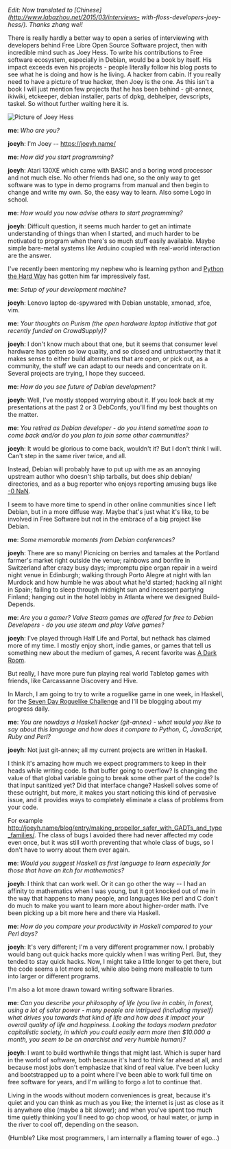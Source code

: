<!-- 
.. title: Interviews with FLOSS developers: Joey Hess
.. slug: interviews-with-floss-developers-joey-hess
.. date: 2015-02-28 21:27:17 UTC+02:00
.. tags: joeyh, debian, floss, hacker, interviews
.. link: 
.. description: 
.. type: text
-->

_Edit: Now translated to [Chinese](http://www.labazhou.net/2015/03/interviews-
with-floss-developers-joey-hess/). Thanks zhang wei!_

There is really hardly a better way to open a series of interviewing with
developers behind Free Libre Open Source Software project, then with
incredible mind such as Joey Hess. To write his contributions to Free software
ecosystem, especially in Debian, would be a book by itself. His impact exceeds
even his projects - people literally follow his blog posts to see what he is
doing and how is he living. A hacker from cabin. If you really need to have a
picture of true hacker, then Joey is the one. As this isn't a book I will just
mention few projects that he has been behind - git-annex, ikiwiki, etckeeper,
debian installer, parts of dpkg, debhelper, devscripts, taskel. So without
further waiting here it is.

<!-- TEASER_END -->

![Picture of Joey Hess](../images/joeyh.jpg)

**me**: _Who are you?_

**joeyh**: I'm Joey -- <https://joeyh.name/>

**me**: _How did you start programming?_

**joeyh**: Atari 130XE which came with BASIC and a boring word processor and not much else. No other friends had one, so the only way to get software was to type in demo programs from manual and then begin to change and write my own. So, the easy way to learn. Also some Logo in school.

**me**: _How would you now advise others to start programming?_

**joeyh**: Difficult question, it seems much harder to get an intimate understanding of things than when I started, and much harder to be motivated to program when there's so much stuff easily available. Maybe simple bare-metal systems like Arduino coupled with real-world interaction are the answer.

I've recently been mentoring my nephew who is learning python and [Python the
Hard Way](http://learnpythonthehardway.org/) has gotten him far impressively
fast.

**me**: _Setup of your development machine?_

**joeyh**: Lenovo laptop de-spywared with Debian unstable, xmonad, xfce, vim.

**me**: _Your thoughts on Purism (the open hardware laptop initiative that got recently funded on CrowdSupply)?_

**joeyh**: I don't know much about that one, but it seems that consumer level hardware has gotten so low quality, and so closed and untrustworthy that it makes sense to either build alternatives that are open, or pick out, as a community, the stuff we can adapt to our needs and concentrate on it. Several projects are trying, I hope they succeed.

**me**: _How do you see future of Debian development?_

**joeyh**: Well, I've mostly stopped worrying about it. If you look back at my presentations at the past 2 or 3 DebConfs, you'll find my best thoughts on the matter.

**me**: _You retired as Debian developer - do you intend sometime soon to come back and/or do you plan to join some other communities?_

**joeyh**: It would be glorious to come back, wouldn't it? But I don't think I will. Can't step in the same river twice, and all.

Instead, Debian will probably have to put up with me as an annoying upstream
author who doesn't ship tarballs, but does ship debian/ directories, and as a
bug reporter who enjoys reporting amusing bugs like [-0
NaN](http://bugs.debian.org/778800).

I seem to have more time to spend in other online communities since I left
Debian, but in a more diffuse way. Maybe that's just what it's like, to be
involved in Free Software but not in the embrace of a big project like Debian.

**me**: _Some memorable moments from Debian conferences?_

**joeyh**: There are so many! Picnicing on berries and tamales at the Portland farmer's market right outside the venue; rainbows and bonfire in Switzerland after crazy busy days; impromptu pipe organ repair in a weird night venue in Edinburgh; walking through Porto Alegre at night with Ian Murdock and how humble he was about what he'd started; hacking all night in Spain; failing to sleep through midnight sun and incessent partying Finland; hanging out in the hotel lobby in Atlanta where we designed Build-Depends.

**me**: _Are you a gamer? Valve Steam games are offered for free to Debian Developers - do you use steam and play Valve games?_

**joeyh**: I've played through Half Life and Portal, but nethack has claimed more of my time. I mostly enjoy short, indie games, or games that tell us something new about the medium of games, A recent favorite was [A Dark Room](http://adarkroom.doublespeakgames.com/).

But really, I have more pure fun playing real world Tabletop games with
friends, like Carcassanne Discovery and Hive.

In March, I am going to try to write a roguelike game in one week, in Haskell,
for the [Seven Day Roguelike Challenge](http://7drl.org/) and I'll be blogging
about my progress daily.

**me**: _You are nowdays a Haskell hacker (git-annex) - what would you like to say about this language and how does it compare to Python, C, JavaScript, Ruby and Perl?_

**joeyh**: Not just git-annex; all my current projects are written in Haskell.

I think it's amazing how much we expect programmers to keep in their heads
while writing code. Is that buffer going to overflow? Is changing the value of
that global variable going to break some other part of the code? Is that input
sanitized yet? Did that interface change? Haskell solves some of these
outright, but more, it makes you start noticing this kind of pervasive issue,
and it provides ways to completely eliminate a class of problems from your
code.

For example <http://joeyh.name/blog/entry/making_propellor_safer_with_GADTs_and_type_families/>. The class of bugs I avoided there had never affected my
code even once, but it was still worth preventing that whole class of bugs, so
I don't have to worry about them ever again.

**me**: _Would you suggest Haskell as first language to learn especially for those that have an itch for mathematics?_

**joeyh**: I think that can work well. Or it can go other the way -- I had an affinity to mathematics when I was young, but it got knocked out of me in the way that happens to many people, and languages like perl and C don't do much to make you want to learn more about higher-order math. I've been picking up a bit more here and there via Haskell.

**me**: _How do you compare your productivity in Haskell compared to your Perl days?_

**joeyh**: It's very different; I'm a very different programmer now. I probably would bang out quick hacks more quickly when I was writing Perl. But, they tended to stay quick hacks. Now, I might take a little longer to get there, but the code seems a lot more solid, while also being more malleable to turn into larger or different programs.

I'm also a lot more drawn toward writing software libraries.

**me**: _Can you describe your philosophy of life (you live in cabin, in forest, using a lot of solar power - many people are intrigued (including myself) what drives you towards that kind of life and how does it impact your overall quality of life and happiness. Looking the todays modern predator capitalistic society, in which you could easily earn more then $10.000 a month, you seem to be an anarchist and very humble human)?_

**joeyh**: I want to build worthwhile things that might last. Which is super hard in the world of software, both because it's hard to think far ahead at all, and because most jobs don't emphasize that kind of real value. I've been lucky and bootstrapped up to a point where I've been able to work full time on free software for years, and I'm willing to forgo a lot to continue that.

Living in the woods without modern conveniences is great, because it's quiet
and you can think as much as you like; the internet is just as close as it is
anywhere else (maybe a bit slower); and when you've spent too much time
quietly thinking you'll need to go chop wood, or haul water, or jump in the
river to cool off, depending on the season.

(Humble? Like most programmers, I am internally a flaming tower of ego...)
